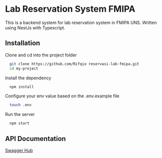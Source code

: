 
# Lab Reservation System FMIPA

This is a backend system for lab reservation system in FMIPA UNS. Written using NestJs with Typescript.


## Installation

Clone and cd into the project folder

```bash
  git clone https://github.com/Rifqio reservasi-lab-fmipa.git
  cd my-project
```
Install the dependency

```bash
  npm install
```
Configure your env value based on the .env.example file
```bash
  touch .env
```

Run the server
```bash
  npm start
```
## API Documentation

[Swagger Hub](https://app.swaggerhub.com/apis/OKTARIORIFQI/Reservasi_Lab/1.0.0#/)

